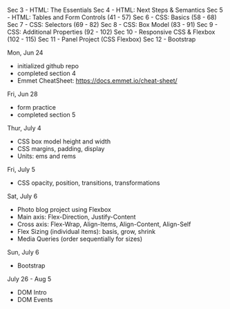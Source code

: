 Sec 3 - HTML: The Essentials
Sec 4 - HTML: Next Steps & Semantics
Sec 5 - HTML: Tables and Form Controls (41 - 57)
Sec 6 - CSS: Basics (58 - 68)
Sec 7 - CSS: Selectors (69 - 82)
Sec 8 - CSS: Box Model (83 - 91)
Sec 9 - CSS: Additional Properties (92 - 102)
Sec 10 - Responsive CSS & Flexbox (102 - 115)
Sec 11 - Panel Project (CSS Flexbox)
Sec 12 - Bootstrap

Mon, Jun 24
  - initialized github repo
  - completed section 4
  - Emmet CheatSheet: https://docs.emmet.io/cheat-sheet/

Fri, Jun 28
  - form practice
  - completed section 5

Thur, July 4
  - CSS box model height and width
  - CSS margins, padding, display
  - Units: ems and rems

Fri, July 5
  - CSS opacity, position, transitions, transformations 
  
Sat, July 6
  - Photo blog project using Flexbox
  - Main axis: Flex-Direction, Justify-Content
  - Cross axis: Flex-Wrap, Align-Items, Align-Content, Align-Self
  - Flex Sizing (individual items): basis, grow, shrink
  - Media Queries (order sequentially for sizes)

Sun, July 6
  - Bootstrap

July 26 - Aug 5
  - DOM Intro
  - DOM Events